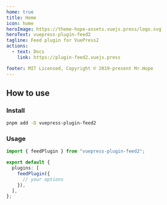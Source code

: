 ```yaml
---
home: true
title: Home
icon: home
heroImage: https://theme-hope-assets.vuejs.press/logo.svg
heroText: vuepress-plugin-feed2
tagline: Feed plugin for VuePress2
actions:
  - text: Docs
    link: https://plugin-feed2.vuejs.press

footer: MIT Licensed, Copyright © 2019-present Mr.Hope
---
```


<template v-if="!isDev">

- [Atom Feed](/atom.xml)
- [JSON Feed](/feed.json)
- [RSS Feed](/rss.xml)

</template>

## How to use

### Install

```bash
pnpm add -D vuepress-plugin-feed2
```

### Usage

```ts title=".vuepress/config.ts"
import { feedPlugin } from "vuepress-plugin-feed2";

export default {
  plugins: [
    feedPlugin({
      // your options
    }),
  ],
};
```

<script setup>
const isDev = __VUEPRESS_DEV__;
</script>
